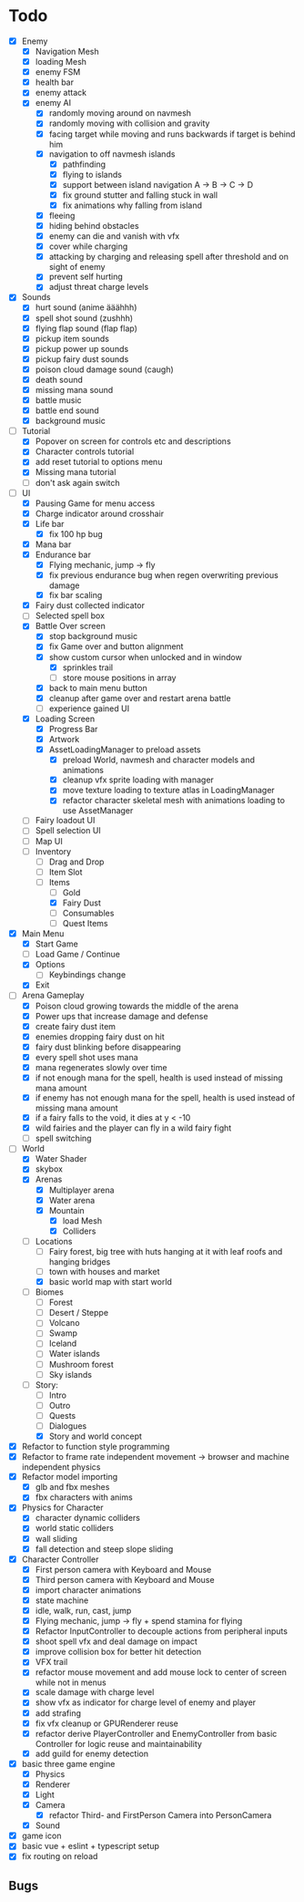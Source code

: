 # Todo
- [x] Enemy
  - [x] Navigation Mesh
  - [x] loading Mesh
  - [x] enemy FSM
  - [x] health bar
  - [x] enemy attack
  - [x] enemy AI
    - [x] randomly moving around on navmesh
    - [x] randomly moving with collision and gravity
    - [x] facing target while moving and runs backwards if target is behind him
    - [x] navigation to off navmesh islands
      - [x] pathfinding
      - [x] flying to islands
      - [x] support between island navigation A -> B -> C -> D
      - [x] fix ground stutter and falling stuck in wall
      - [x] fix animations why falling from island
    - [x] fleeing
    - [x] hiding behind obstacles
    - [x] enemy can die and vanish with vfx
    - [x] cover while charging
    - [x] attacking by charging and releasing spell after threshold and on sight of enemy
    - [x] prevent self hurting
    - [x] adjust threat charge levels
- [x] Sounds
  - [x] hurt sound (anime ääähhh)
  - [x] spell shot sound (zushhh)
  - [x] flying flap sound (flap flap)
  - [x] pickup item sounds
  - [x] pickup power up sounds
  - [x] pickup fairy dust sounds
  - [x] poison cloud damage sound (caugh)
  - [x] death sound
  - [x] missing mana sound
  - [x] battle music
  - [x] battle end sound
  - [x] background music
- [ ] Tutorial
  - [x] Popover on screen for controls etc and descriptions
  - [x] Character controls tutorial
  - [x] add reset tutorial to options menu
  - [x] Missing mana tutorial
  - [ ] don't ask again switch
- [ ] UI
  - [x] Pausing Game for menu access
  - [x] Charge indicator around crosshair
  - [x] Life bar
    - [x] fix 100 hp bug
  - [x] Mana bar
  - [x] Endurance bar
    - [x] Flying mechanic, jump -> fly
    - [x] fix previous endurance bug when regen overwriting previous damage
    - [x] fix bar scaling
  - [x] Fairy dust collected indicator
  - [ ] Selected spell box
  - [x] Battle Over screen
    - [x] stop background music
    - [x] fix Game over and button alignment
    - [x] show custom cursor when unlocked and in window
      - [x] sprinkles trail
      - [ ] store mouse positions in array
    - [x] back to main menu button
    - [x] cleanup after game over and restart arena battle
    - [ ] experience gained UI
  - [x] Loading Screen
    - [x] Progress Bar
    - [x] Artwork
    - [x] AssetLoadingManager to preload assets
      - [x] preload World, navmesh and character models and animations
      - [x] cleanup vfx sprite loading with manager
      - [x] move texture loading to texture atlas in LoadingManager
      - [x] refactor character skeletal mesh with animations loading to use AssetManager
  - [ ] Fairy loadout UI
  - [ ] Spell selection UI
  - [ ] Map UI
  - [ ] Inventory
    - [ ] Drag and Drop
    - [ ] Item Slot
    - [ ] Items
      - [ ] Gold
      - [x] Fairy Dust
      - [ ] Consumables
      - [ ] Quest Items
- [x] Main Menu
  - [x] Start Game
  - [ ] Load Game / Continue
  - [x] Options
    - [ ] Keybindings change
  - [x] Exit
- [ ] Arena Gameplay
  - [x] Poison cloud growing towards the middle of the arena
  - [x] Power ups that increase damage and defense
  - [x] create fairy dust item
  - [x] enemies dropping fairy dust on hit
  - [x] fairy dust blinking before disappearing
  - [x] every spell shot uses mana
  - [x] mana regenerates slowly over time
  - [x] if not enough mana for the spell, health is used instead of missing mana amount
  - [x] if enemy has not enough mana for the spell, health is used instead of missing mana amount
  - [x] if a fairy falls to the void, it dies at y < -10
  - [x] wild fairies and the player can fly in a wild fairy fight
  - [ ] spell switching
- [ ] World
  - [x] Water Shader
  - [x] skybox
  - [x] Arenas
    - [x] Multiplayer arena
    - [x] Water arena
    - [x] Mountain
      - [x] load Mesh
      - [x] Colliders
  - [ ] Locations
    - [ ] Fairy forest, big tree with huts hanging at it with leaf roofs and hanging bridges
    - [ ] town with houses and market
    - [x] basic world map with start world
  - [ ] Biomes
    - [ ] Forest
    - [ ] Desert / Steppe
    - [ ] Volcano
    - [ ] Swamp
    - [ ] Iceland
    - [ ] Water islands
    - [ ] Mushroom forest
    - [ ] Sky islands
  - [ ] Story: 
    - [ ] Intro
    - [ ] Outro
    - [ ] Quests
    - [ ] Dialogues
    - [x] Story and world concept
- [x] Refactor to function style programming
- [x] Refactor to frame rate independent movement -> browser and machine independent physics
- [x] Refactor model importing
  - [x] glb and fbx meshes
  - [x] fbx characters with anims
- [x] Physics for Character
  - [x] character dynamic colliders
  - [x] world static colliders
  - [x] wall sliding
  - [x] fall detection and steep slope sliding
- [x] Character Controller
  - [x] First person camera with Keyboard and Mouse
  - [x] Third person camera with Keyboard and Mouse
  - [x] import character animations
  - [x] state machine
  - [x] idle, walk, run, cast, jump
  - [x] Flying mechanic, jump -> fly + spend stamina for flying
  - [x] Refactor InputController to decouple actions from peripheral inputs
  - [x] shoot spell vfx and deal damage on impact
  - [x] improve collision box for better hit detection
  - [x] VFX trail
  - [x] refactor mouse movement and add mouse lock to center of screen while not in menus
  - [x] scale damage with charge level
  - [x] show vfx as indicator for charge level of enemy and player
  - [x] add strafing
  - [x] fix vfx cleanup or GPURenderer reuse
  - [x] refactor derive PlayerController and EnemyController from basic Controller for logic reuse and maintainability
  - [x] add guild for enemy detection
- [x] basic three game engine 
  - [x] Physics
  - [x] Renderer
  - [x] Light
  - [x] Camera
    - [x] refactor Third- and FirstPerson Camera into PersonCamera
  - [x] Sound
- [x] game icon
- [x] basic vue + eslint + typescript setup 
- [x] fix routing on reload

## Bugs